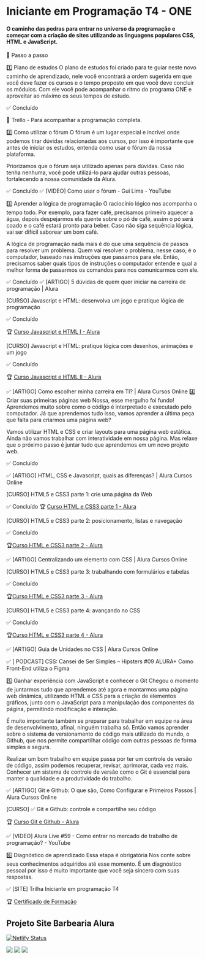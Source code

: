 # Iniciante em Programação T4 - ONE

#### O caminho das pedras para entrar no universo da programação e começar com a criação de sites utilizando as linguagens populares CSS, HTML e JavaScript.

🔢 Passo a passo

1️⃣ Plano de estudos
O plano de estudos foi criado para te guiar neste novo caminho de aprendizado, nele você encontrará a ordem sugerida em que você deve fazer os cursos e o tempo proposto em que você deve concluir os módulos. Com ele você pode acompanhar o ritmo do programa ONE e aproveitar ao máximo os seus tempos de estudo.

✅ Concluído

📝 Trello - Para acompanhar a programação completa.

2️⃣ Como utilizar o fórum
O fórum é um lugar especial e incrível onde podemos tirar dúvidas relacionadas aos cursos, por isso é importante que antes de iniciar os estudos, entenda como usar o fórum da nossa plataforma.

Priorizamos que o fórum seja utilizado apenas para dúvidas. Caso não tenha nenhuma, você pode utilizá-lo para ajudar outras pessoas, fortalecendo a nossa comunidade da Alura.

✅ Concluído
✅ [VIDEO] Como usar o fórum - Gui Lima - YouTube

3️⃣ Aprender a lógica de programação
O raciocínio lógico nos acompanha o tempo todo. Por exemplo, para fazer café, precisamos primeiro aquecer a água, depois despejarmos ela quente sobre o pó de café, assim o pó será coado e o café estará pronto para beber. Caso não siga sequência lógica, vai ser difícil saborear um bom café.

A lógica de programação nada mais é do que uma sequência de passos para resolver um problema. Quem vai resolver o problema, nesse caso, é o computador, baseado nas instruções que passamos para ele. Então, precisamos saber quais tipos de instruções o computador entende e qual a melhor forma de passarmos os comandos para nos comunicarmos com ele.

✅ Concluído
✅ [ARTIGO] 5 dúvidas de quem quer iniciar na carreira de programação | Alura 

[CURSO]
Javascript e HTML: desenvolva um jogo e pratique lógica de programação

✅ Concluído

🏆 [Curso Javascript e HTML I - Alura](https://cursos.alura.com.br/certificate/e5bbd956-4992-4b01-8e42-a085837ddac1)

[CURSO]
Javascript e HTML: pratique lógica com desenhos, animações e um jogo

✅ Concluído

🏆 [Curso Javascript e HTML II - Alura](https://cursos.alura.com.br/certificate/c88ad8d9-20d8-48af-a179-cc16baf16fd5)

✅ [ARTIGO] Como escolher minha carreira em TI? | Alura Cursos Online
4️⃣ Criar suas primeiras páginas web
Nossa, esse mergulho foi fundo! Aprendemos muito sobre como o código é interpretado e executado pelo computador. Já que aprendemos tudo isso, vamos aprender a última peça que falta para criarmos uma página web?

Vamos utilizar HTML e CSS e criar layouts para uma página web estática. Ainda não vamos trabalhar com interatividade em nossa página. Mas relaxe que o próximo passo é juntar tudo que aprendemos em um novo projeto web.

✅ Concluído

✅ [ARTIGO] HTML, CSS e Javascript, quais as diferenças? | Alura Cursos Online

[CURSO]
HTML5 e CSS3 parte 1: crie uma página da Web

✅ Concluído
🏆 [Curso HTML e CSS3 parte 1 - Alura](https://cursos.alura.com.br/certificate/2976980c-a9c1-495a-8beb-683655d9354b)

[CURSO]
HTML5 e CSS3 parte 2: posicionamento, listas e navegação

✅ Concluído

🏆[Curso HTML e CSS3 parte 2 - Alura](https://cursos.alura.com.br/certificate/5ab32252-21f3-4b92-942a-3362a5ae0bdc)

✅ [ARTIGO] Centralizando um elemento com CSS | Alura Cursos Online

[CURSO]
HTML5 e CSS3 parte 3: trabalhando com formulários e tabelas

✅ Concluído

🏆[Curso HTML e CSS3 parte 3 - Alura](https://cursos.alura.com.br/certificate/acd8f454-4a2e-4a40-a2b6-08b399fdfbd2)

[CURSO]
HTML5 e CSS3 parte 4: avançando no CSS

✅ Concluído

🏆[Curso HTML e CSS3 parte 4 - Alura](https://cursos.alura.com.br/certificate/eafc2287-4724-4638-b1b5-1c13dd725218)

✅ [ARTIGO] Guia de Unidades no CSS | Alura Cursos Online

✅ [ PODCAST] CSS: Cansei de Ser Simples – Hipsters #09 ALURA+ Como Front-End utiliza o Figma

5️⃣ Ganhar experiência com JavaScript e conhecer o Git
Chegou o momento de juntarmos tudo que aprendemos até agora e montarmos uma página web dinâmica, utilizando HTML e CSS para a criação de elementos gráficos, junto com o JavaScript para a manipulação dos componentes da página, permitindo modificação e interação.

É muito importante também se preparar para trabalhar em equipe na área de desenvolvimento, afinal, ninguém trabalha só. Então vamos aprender sobre o sistema de versionamento de código mais utilizado do mundo, o Github, que nos permite compartilhar código com outras pessoas de forma simples e segura.

Realizar um bom trabalho em equipe passa por ter um controle de versão de código, assim podemos recuperar, revisar, aprimorar, cada vez mais. Conhecer um sistema de controle de versão como o Git é essencial para manter a qualidade e a produtividade do trabalho.

✅ [ARTIGO] Git e Github: O que são, Como Configurar e Primeiros Passos | Alura Cursos Online

[CURSO]
✅ Git e Github: controle e compartilhe seu código

🏆 [Curso Git e Github - Alura](https://cursos.alura.com.br/certificate/357ea40e-e7bd-405d-aa15-cf6245f218dd)

✅ [VIDEO] Alura Live #59 - Como entrar no mercado de trabalho de programação? - YouTube

6️⃣ Diagnóstico de aprendizado
Essa etapa é obrigatória Nos conte sobre seus conhecimentos adquiridos até esse momento. É um diagnóstico pessoal por isso é muito importante que você seja sincero com suas respostas.

✅ [SITE] Trilha Iniciante em programação T4

🏆 [Certificado de Formação](https://cursos.alura.com.br/degree/certificate/86419a59-70fe-40d0-b162-d3a1c612a5f7)

## Projeto Site Barbearia Alura
[![Netlify Status](https://api.netlify.com/api/v1/badges/002ced92-492e-4283-b783-72029cb089c3/deploy-status)](https://projetositebarbearia-alura.netlify.app/)

<a href="https://twitter.com/hisuamirocha" target="_blank"><img src="https://img.shields.io/twitter/follow/hisuamirocha?style=social" target="_blank"></a> <a href="suamirochati@gmail.com" target="_blank"><img src="https://img.shields.io/badge/Gmail-D14836?style=flat-square&logo=gmail&logoColor=white" target="_blank"></a> <a href="https://www.linkedin.com/in/suamirochadev/" target="_blank"><img src="https://img.shields.io/badge/-Linkedin-blue?style=flat-square&logo=Linkedin&logoColor=white" target="_blank"></a>
